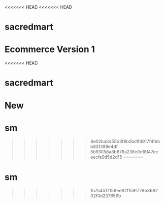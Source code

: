 <<<<<<< HEAD
<<<<<<< HEAD
# sacredmart
Ecommerce Version 1
=======
<<<<<<< HEAD
# sacredmart
New
=======
# sm
>>>>>>> 4e02ba3d55b3f8b2bdffd917f4febb831399e4df
>>>>>>> 5b93058a3b676a238c0c18f47eceecfa9d5d2d15
=======
# sm
>>>>>>> 1b7b4517159ee82f159f779b368202f0d237659b
